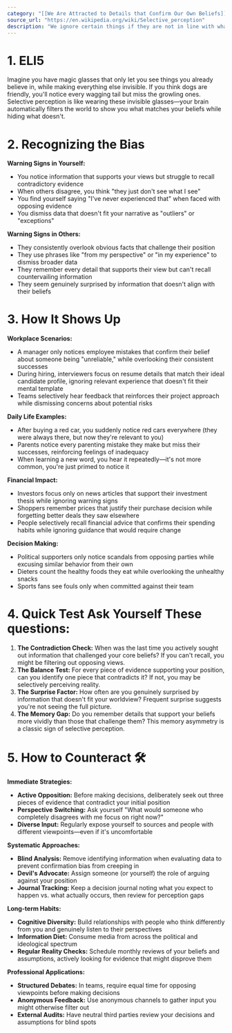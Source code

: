```yaml
---
category: "[[We Are Attracted to Details that Confirm Our Own Beliefs]]"
source_url: "https://en.wikipedia.org/wiki/Selective_perception"
description: "We ignore certain things if they are not in line with what we believe."
---
```


# 1. ELI5

Imagine you have magic glasses that only let you see things you already believe in, while making everything else invisible. If you think dogs are friendly, you'll notice every wagging tail but miss the growling ones. Selective perception is like wearing these invisible glasses—your brain automatically filters the world to show you what matches your beliefs while hiding what doesn't.

# 2. Recognizing the Bias ️

**Warning Signs in Yourself:**
- You notice information that supports your views but struggle to recall contradictory evidence
- When others disagree, you think "they just don't see what I see"
- You find yourself saying "I've never experienced that" when faced with opposing evidence
- You dismiss data that doesn't fit your narrative as "outliers" or "exceptions"

**Warning Signs in Others:**
- They consistently overlook obvious facts that challenge their position
- They use phrases like "from my perspective" or "in my experience" to dismiss broader data
- They remember every detail that supports their view but can't recall countervailing information
- They seem genuinely surprised by information that doesn't align with their beliefs

# 3. How It Shows Up

**Workplace Scenarios:**
- A manager only notices employee mistakes that confirm their belief about someone being "unreliable," while overlooking their consistent successes
- During hiring, interviewers focus on resume details that match their ideal candidate profile, ignoring relevant experience that doesn't fit their mental template
- Teams selectively hear feedback that reinforces their project approach while dismissing concerns about potential risks

**Daily Life Examples:**
- After buying a red car, you suddenly notice red cars everywhere (they were always there, but now they're relevant to you)
- Parents notice every parenting mistake they make but miss their successes, reinforcing feelings of inadequacy
- When learning a new word, you hear it repeatedly—it's not more common, you're just primed to notice it

**Financial Impact:**
- Investors focus only on news articles that support their investment thesis while ignoring warning signs
- Shoppers remember prices that justify their purchase decision while forgetting better deals they saw elsewhere
- People selectively recall financial advice that confirms their spending habits while ignoring guidance that would require change

**Decision Making:**
- Political supporters only notice scandals from opposing parties while excusing similar behavior from their own
- Dieters count the healthy foods they eat while overlooking the unhealthy snacks
- Sports fans see fouls only when committed against their team

# 4. Quick Test **Ask Yourself These questions:**

1. **The Contradiction Check:** When was the last time you actively sought out information that challenged your core beliefs? If you can't recall, you might be filtering out opposing views.
2. **The Balance Test:** For every piece of evidence supporting your position, can you identify one piece that contradicts it? If not, you may be selectively perceiving reality.
3. **The Surprise Factor:** How often are you genuinely surprised by information that doesn't fit your worldview? Frequent surprise suggests you're not seeing the full picture.
4. **The Memory Gap:** Do you remember details that support your beliefs more vividly than those that challenge them? This memory asymmetry is a classic sign of selective perception.

# 5. How to Counteract 🛠️

**Immediate Strategies:**
- **Active Opposition:** Before making decisions, deliberately seek out three pieces of evidence that contradict your initial position
- **Perspective Switching:** Ask yourself "What would someone who completely disagrees with me focus on right now?"
- **Diverse Input:** Regularly expose yourself to sources and people with different viewpoints—even if it's uncomfortable

**Systematic Approaches:**
- **Blind Analysis:** Remove identifying information when evaluating data to prevent confirmation bias from creeping in
- **Devil's Advocate:** Assign someone (or yourself) the role of arguing against your position
- **Journal Tracking:** Keep a decision journal noting what you expect to happen vs. what actually occurs, then review for perception gaps

**Long-term Habits:**
- **Cognitive Diversity:** Build relationships with people who think differently from you and genuinely listen to their perspectives
- **Information Diet:** Consume media from across the political and ideological spectrum
- **Regular Reality Checks:** Schedule monthly reviews of your beliefs and assumptions, actively looking for evidence that might disprove them

**Professional Applications:**
- **Structured Debates:** In teams, require equal time for opposing viewpoints before making decisions
- **Anonymous Feedback:** Use anonymous channels to gather input you might otherwise filter out
- **External Audits:** Have neutral third parties review your decisions and assumptions for blind spots

